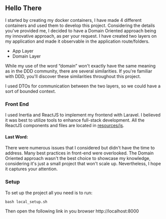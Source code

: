 ## Hello There

I started by creating my docker containers, I have made 4 different containers and used them to develop this project.
Considering the details you've provided me, I decided to have a Domain Oriented approach being my innovative approach, as per your request.
I have created two layers on my application and made it observable in the application route/folders.

- App Layer
- Domain Layer

While my use of the word “domain” won't exactly have the same meaning as in
the DDD community, there are several similarities. If you're familiar with DDD,
you'll discover these similarities throughout this project.

I used DTOs for communication between the two layers, so we could have a sort of bounded context.


### Front End
I used Inertia and ReactJS to implement my frontend with Laravel. 
I believed it was best to utilize tools to enhance full-stack development. 
All the ReactJS components and files are located in [resources/js](src%2Fresources%2Fjs).

#### Last Word:
There were numerous issues that I considered but didn't have the time to address. Many best practices in front-end were overlooked. The Domain Oriented approach wasn't the best choice to showcase my knowledge, considering it's just a small project that won't scale up. Nevertheless, I hope it captures your attention.

### Setup
To set up the project all you need is to run:

```shell
bash local_setup.sh
```
Then open the following link in you browser http://localhost:8000